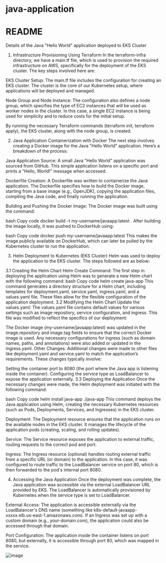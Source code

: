 # java-application

# README

Details of the Java "Hello World" application deployed to EKS Cluster


1. Infrastructure Provisioning Using Terraform
In the terraform-infra directory, we have a main.tf file, which is used to provision the required infrastructure on AWS, specifically for the deployment of the EKS cluster. The key steps involved here are:

EKS Cluster Setup: The main.tf file includes the configuration for creating an EKS cluster. The cluster is the core of our Kubernetes setup, where applications will be deployed and managed.

Node Group and Node Instance: The configuration also defines a node group, which specifies the type of EC2 instances that will be used as worker nodes in the cluster. In this case, a single EC2 instance is being used for simplicity and to reduce costs for the initial setup.

By running the necessary Terraform commands (terraform init, terraform apply), the EKS cluster, along with the node group, is created.

2. Java Application Containerization with Docker
The next step involves creating a Docker image for the Java "Hello World" application. Here’s a breakdown of the process:

Java Application Source: A small Java "Hello World" application was sourced from GitHub. This simple application listens on a specific port and prints a "Hello, World!" message when accessed.

Dockerfile Creation: A Dockerfile was written to containerize the Java application. The Dockerfile specifies how to build the Docker image, starting from a base image (e.g., OpenJDK), copying the application files, compiling the Java code, and finally running the application.

Building and Pushing the Docker Image: The Docker image was built using the command:

bash
Copy code
docker build -t my-username/javaapp:latest .
After building the image locally, it was pushed to DockerHub using:

bash
Copy code
docker push my-username/javaapp:latest
This makes the image publicly available on DockerHub, which can later be pulled by the Kubernetes cluster to run the application.

3. Helm Deployment to Kubernetes (EKS Cluster)
Helm was used to deploy the application to the EKS cluster. The steps followed are as below:

3.1 Creating the Helm Chart
Helm Create Command: The first step in deploying the application using Helm was to generate a new Helm chart with the following command:
bash
Copy code
helm create java-app
This command generates a directory structure for a Helm chart, including templates for deployment.yaml, service.yaml, ingress.yaml, and a values.yaml file. These files allow for the flexible configuration of the application deployment.
3.2 Modifying the Helm Chart
Update the values.yaml: The values.yaml file contains default values for various settings such as image repository, service configuration, and ingress. This file was modified to reflect the specifics of our deployment:

The Docker image (my-username/javaapp:latest) was updated in the image.repository and image.tag fields to ensure that the correct Docker image is used.
Any necessary configurations for ingress (such as domain names, paths, and annotations) were also added or updated in the ingress.yaml.
Other Changes: Additional changes were made to other files like deployment.yaml and service.yaml to match the application’s requirements. These changes typically involve:

Setting the container port to 8080 (the port where the Java app is listening inside the container).
Configuring the service type as LoadBalancer to expose the application externally.
3.3 Deploying the Application
Once the necessary changes were made, the Helm deployment was initiated with the following command:

bash
Copy code
helm install java-app ./java-app
This command deploys the Java application using Helm, creating the necessary Kubernetes resources (such as Pods, Deployments, Services, and Ingresses) in the EKS cluster.

Deployment: The Deployment resource ensures that the application runs on the available nodes in the EKS cluster. It manages the lifecycle of the application pods (creating, scaling, and rolling updates).

Service: The Service resource exposes the application to external traffic, routing requests to the correct pod and port.

Ingress: The Ingress resource (optional) handles routing external traffic from a specific URL (or domain) to the application. In this case, it was configured to route traffic to the LoadBalancer service on port 80, which is then forwarded to the pod's internal port 8080.

4. Accessing the Java Application
Once the deployment was complete, the Java application was accessible via the external LoadBalancer URL provided by EKS. The LoadBalancer is automatically provisioned by Kubernetes when the service type is set to LoadBalancer.

External Access: The application is accessible externally via the LoadBalancer's DNS name (something like k8s-default-javaapp-xxxxx.elb.us-east-1.amazonaws.com). If an Ingress was set up with a custom domain (e.g., your-domain.com), the application could also be accessed through that domain.

Port Configuration: The application inside the container listens on port 8080, but externally, it is accessible through port 80, which was mapped in the service.

![image](https://github.com/user-attachments/assets/aafaf900-90f9-46a5-b2a9-df2c0b40f44a)
